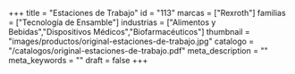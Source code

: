 +++
title = "Estaciones de Trabajo"
id = "113"
marcas = ["Rexroth"]
familias = ["Tecnología de Ensamble"]
industrias = ["Alimentos y Bebidas","Dispositivos Médicos","Biofarmacéuticos"]
thumbnail = "images/productos/original-estaciones-de-trabajo.jpg"
catalogo = "/catalogos/original-estaciones-de-trabajo.pdf"
meta_description = ""
meta_keywords = ""
draft = false
+++
